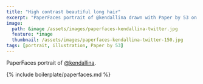 ```yaml
---
title: "High contrast beautiful long hair"
excerpt: "PaperFaces portrait of @kendallina drawn with Paper by 53 on an iPad."
image: 
  path: &image /assets/images/paperfaces-kendallina-twitter.jpg 
  feature: *image
  thumbnail: /assets/images/paperfaces-kendallina-twitter-150.jpg
tags: [portrait, illustration, Paper by 53]
---
```


PaperFaces portrait of [@kendallina](http://twitter.com/kendallina).

{% include boilerplate/paperfaces.md %}
